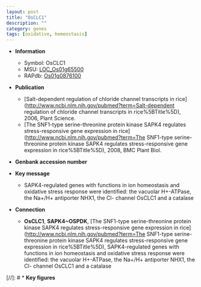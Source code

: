 ```yaml
---
layout: post
title: "OsCLC1"
description: ""
category: genes
tags: [oxidative, homeostasis]
---
```


* **Information**  
    + Symbol: OsCLC1  
    + MSU: [LOC_Os01g65500](http://rice.plantbiology.msu.edu/cgi-bin/ORF_infopage.cgi?orf=LOC_Os01g65500)  
    + RAPdb: [Os01g0876100](http://rapdb.dna.affrc.go.jp/viewer/gbrowse_details/irgsp1?name=Os01g0876100)  

* **Publication**  
    + [Salt-dependent regulation of chloride channel transcripts in rice](http://www.ncbi.nlm.nih.gov/pubmed?term=Salt-dependent regulation of chloride channel transcripts in rice%5BTitle%5D), 2006, Plant Science.
    + [The SNF1-type serine-threonine protein kinase SAPK4 regulates stress-responsive gene expression in rice](http://www.ncbi.nlm.nih.gov/pubmed?term=The SNF1-type serine-threonine protein kinase SAPK4 regulates stress-responsive gene expression in rice%5BTitle%5D), 2008, BMC Plant Biol.

* **Genbank accession number**  

* **Key message**  
    + SAPK4-regulated genes with functions in ion homeostasis and oxidative stress response were identified: the vacuolar H+-ATPase, the Na+/H+ antiporter NHX1, the Cl- channel OsCLC1 and a catalase

* **Connection**  
    + __OsCLC1__, __SAPK4~OSPDK__, [The SNF1-type serine-threonine protein kinase SAPK4 regulates stress-responsive gene expression in rice](http://www.ncbi.nlm.nih.gov/pubmed?term=The SNF1-type serine-threonine protein kinase SAPK4 regulates stress-responsive gene expression in rice%5BTitle%5D), SAPK4-regulated genes with functions in ion homeostasis and oxidative stress response were identified: the vacuolar H+-ATPase, the Na+/H+ antiporter NHX1, the Cl- channel OsCLC1 and a catalase

[//]: # * **Key figures**  


